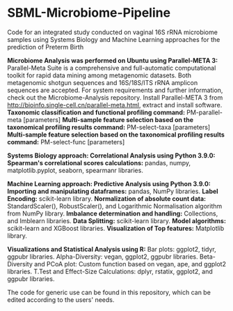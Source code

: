 # SBML-Microbiome-Pipeline
Code for an integrated study conducted on vaginal 16S rRNA microbiome samples using Systems Biology and Machine Learning approaches for the prediction of Preterm Birth

**Microbiome Analysis was performed on Ubuntu using Parallel-META 3:**
Parallel-Meta Suite is a comprehensive and full-automatic computational toolkit for rapid data mining among metagenomic datasets. Both metagenomic shotgun sequences and 16S/18S/ITS rRNA amplicon sequences are accepted. For system requirements and further information, check out the Microbiome-Analysis repository.
Install Parallel-META 3 from http://bioinfo.single-cell.cn/parallel-meta.html, extract and install software.
**Taxonomic classification and functional profiling command:** PM-parallel-meta [parameters]
**Multi-sample feature selection based on the taxonomical profiling results command:** PM-select-taxa [parameters]
**Multi-sample feature selection based on the taxonomical profiling results command:** PM-select-func [parameters]

**Systems Biology approach: Correlational Analysis using Python 3.9.0:**
**Spearman's correlational scores calculations:** pandas, numpy, matplotlib.pyplot, seaborn, spearmanr libraries.

**Machine Learning approach: Predictive Analysis using Python 3.9.0:**
**Importing and manipulating dataframes:** pandas, NumPy libraries.
**Label Encoding:** scikit-learn library.
**Normalization of absolute count data:** StandardScaler(), RobustScaler(), and Logarithmic Normalisation algorithm from NumPy library.
**Imbalance determination and handling:** Collections, and Imblearn libraries.
**Data Splitting:** scikit-learn library.
**Model algorithms:** scikit-learn and XGBoost libraries.
**Visualization of Top features:** Matplotlib library.

**Visualizations and Statistical Analysis using R:**
Bar plots: ggplot2, tidyr, ggpubr libraries.
Alpha-Diversity: vegan, ggplot2, ggpubr libraries.
Beta-Diversity and PCoA plot: Custom function based on vegan, ape, and ggplot2 libraries.
T.Test and Effect-Size Calculations: dplyr, rstatix, ggplot2, and ggpubr libraries.

The code for generic use can be found in this repository, which can be edited according to the users' needs.
